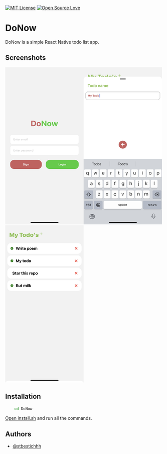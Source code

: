 [![MIT License](https://img.shields.io/badge/License-MIT-green.svg)](LICENSE)
[![Open Source Love](https://badges.frapsoft.com/os/v1/open-source.svg?v=103)](https://github.com/ellerbrock/open-source-badges/)

# DoNow

DoNow is a simple React Native todo list app.

## Screenshots

<img src="demo/login.jpg" width="250" height="500"><img src="demo/add.jpg" width="250" height="500"><img src="demo/list.jpg" width="250" height="500">

## Installation

```bash
	cd DoNow 
```
[Open install.sh](install.sh) and run all the commands.

## Authors

- [@stbestichhh](https://www.github.com/stbestichhh)


